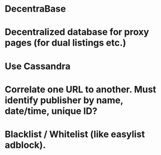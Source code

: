 # DecentraBase
# Decentralized database for proxy pages (for dual listings etc.)
# Use Cassandra
# Correlate one URL to another. Must identify publisher by name, date/time, unique ID?
# Blacklist / Whitelist (like easylist adblock).
